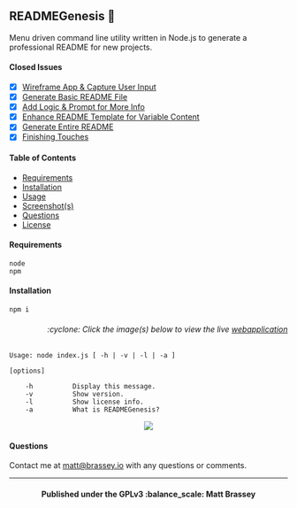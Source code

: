 ## READMEGenesis :scroll:

Menu driven command line utility written in Node.js to generate a professional README for new projects.

#### Closed Issues

- [x] [Wireframe App & Capture User Input](https://github.com/MBrassey/READMEGenesis/issues/1)
- [x] [Generate Basic README File](https://github.com/MBrassey/READMEGenesis/issues/2)
- [x] [Add Logic & Prompt for More Info](https://github.com/MBrassey/READMEGenesis/issues/3)
- [x] [Enhance README Template for Variable Content](https://github.com/MBrassey/READMEGenesis/issues/4)
- [x] [Generate Entire README](https://github.com/MBrassey/READMEGenesis/issues/5)
- [x] [Finishing Touches](https://github.com/MBrassey/READMEGenesis/issues/6)

#### Table of Contents

* [Requirements](#requirements)
* [Installation](#installation)
* [Usage](#usage)
* [Screenshot(s)](#screenshots)
* [Questions](#questions)
* [License](#license)

#### Requirements
```
node
npm
```
#### Installation
```
npm i
```
<h6><p align="right">:cyclone: Click the image(s) below to view the live <a href="https://MBrassey.github.io/READMEGenesis/">webapplication</a></p></h6>

```
Usage: node index.js [ -h | -v | -l | -a ]

[options]

    -h          Display this message.
    -v          Show version.
    -l          Show license info.
    -a          What is READMEGenesis?
```
[<p align="center"><img src="src/img/Preview.png">](https://MBrassey.github.io/READMEGenesis/)

#### Questions
Contact me at [matt@brassey.io](mailto:matt@brassey.io) with any questions or comments. 

---

<h4><p align="center">Published under the GPLv3 :balance_scale: Matt Brassey</h4>